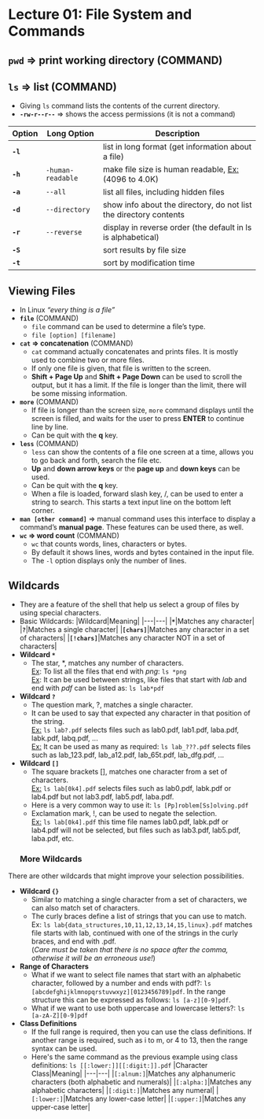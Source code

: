 # Lecture 01: File System and Commands

## `pwd` ⇒ print working directory (COMMAND)

## `ls` ⇒ list (COMMAND)

-   Giving `ls` command lists the contents of the current directory.
-   **`-rw-r--r--`** ⇒ shows the access permissions (it is not a command)

|Option|Long Option|Description|
|---|---|---|
|**`-l`**||list in long format (get information about a file)|
|**`-h`**|`-human-readable`|make file size is human readable, <ins>Ex:</ins> (4096 to 4.0K)|
|**`-a`**|`--all`|list all files, including hidden files|
|**`-d`**|`--directory`|show info about the directory, do not list the directory contents|
|**`-r`**|`--reverse`|display in reverse order (the default in ls is alphabetical)|
|**`-S`**||sort results by file size|
|**`-t`**||sort by modification time|

## Viewing Files

-   In Linux *“every thing is a file”*
-   **`file`** (COMMAND)
    -   `file` command can be used to determine a file’s type.
    -   `file [option] [filename]`
-   **`cat` ⇒ concatenation** (COMMAND)
    -   `cat` command actually concatenates and prints files. It is mostly used to combine two or more files.
    -   If only one file is given, that file is written to the screen.
    -   **Shift + Page Up** and **Shift + Page Down** can be used to scroll the output, but it has a limit. If the file is longer than the limit, there will be some missing information.
-   **`more`** (COMMAND)
    -   If file is longer than the screen size, `more` command displays until the screen is filled, and waits for the user to press **ENTER** to continue line by line.
    -   Can be quit with the **q** key.
-   **`less`** (COMMAND)
    -   `less` can show the contents of a file one screen at a time, allows you to go back and forth, search the file etc.
    -   **Up** and **down arrow keys** or the **page up** and **down keys** can be used.
    -   Can be quit with the **q** key.
    -   When a file is loaded, forward slash key, /, can be used to enter a string to search. This starts a text input line on the bottom left corner.
-   **`man [other command]`** ⇒ manual command uses this interface to display a command’s **manual page**. These features can be used there, as well.
-   **`wc` ⇒ word count** (COMMAND)
    -   `wc` that counts words, lines, characters or bytes.
    -   By default it shows lines, words and bytes contained in the input file.
    -   The `-l` option displays only the number of lines.

## Wildcards
- They are a feature of the shell that help us select a group of files by using special characters.
- Basic Wildcards:
|Wildcard|Meaning|
|---|---|
|**`*`**|Matches any character|
|**`?`**|Matches a single character|
|**`[chars]`**|Matches any character in a set of characters|
|**`[!chars]`**|Matches any character NOT in a set of characters|
- **Wildcard `*`**
    - The star, *, matches any number of characters.  
    <ins>Ex</ins>: To list all the files that end with _png_: `ls *png`  
    <ins>Ex</ins>: It can be used between strings, like files that start with _lab_ and end with _pdf_ can be listed as: `ls lab*pdf`
- **Wildcard `?`**
    - The question mark, ?, matches a single character.
    - It can be used to say that expected any character in that position of the string.  
    <ins>Ex:</ins> `ls lab?.pdf` selects files such as lab0.pdf, lab1.pdf, laba.pdf, labk.pdf, labq.pdf, ...  
    <ins>Ex:</ins> It can be used as many as required: `ls lab_???.pdf` selects files such as lab_123.pdf, lab_a12.pdf, lab_65t.pdf, lab_dfg.pdf, ...
- **Wildcard `[]`**
    - The square brackets [], matches one character from a set of characters.  
    <ins>Ex:</ins> `ls lab[0k4].pdf` selects files such as lab0.pdf, labk.pdf or lab4.pdf but not lab3.pdf, lab5.pdf, laba.pdf.
    - Here is a very common way to use it: `ls [Pp]roblem[Ss]olving.pdf`
    - Exclamation mark, !, can be used to negate the selection.  
    <ins>Ex:</ins> `ls lab[0k4].pdf` this time file names lab0.pdf, labk.pdf or lab4.pdf will not be selected, but files such as lab3.pdf, lab5.pdf, laba.pdf, etc.
    ### More Wildcards
There are other wildcards that might improve your selection possibilities.
- **Wildcard `{}`**
    -   Similar to matching a single character from a set of characters, we can also match set of characters.
    -   The curly braces define a list of strings that you can use to match.  
    Ex: `ls lab{data_structures,10,11,12,13,14,15,linux}.pdf` matches file starts with lab, continued with one of the strings in the curly braces, and end with .pdf.  
(_Care must be taken that there is no space after the comma, otherwise it will be an erroneous use!_)
- **Range of Characters**  
    - What if we want to select file names that start with an alphabetic character, followed by a number and ends with pdf?: `ls [abcdefghijklmnopqrstuvwxyz][0123456789]pdf`. In the range structure this can be expressed as follows: `ls [a-z][0-9]pdf`.
    - What if we want to use both uppercase and lowercase letters?: `ls [a-zA-Z][0-9]pdf`
- **Class Definitions**
    - If the full range is required, then you can use the class definitions. If another range is required, such as i to m, or 4 to 13, then the range syntax can be used.
    - Here's the same command as the previous example using class definitions: `ls [[:lower:]][[:digit:]].pdf`
|Character Class|Meaning|
|---|---|
|`[:alnum:]`|Matches any alphanumeric characters (both alphabetic and numerals)|
|`[:alpha:]`|Matches any alphabetic characters|
|`[:digit:]`|Matches any numeral|
|`[:lower:]`|Matches any lower-case letter|
|`[:upper:]`|Matches any upper-case letter|